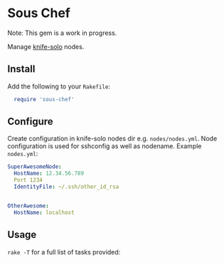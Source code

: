 # Sous Chef

Note: This gem is a work in progress.

Manage [knife-solo](http://matschaffer.github.com/knife-solo/) nodes.

## Install

Add the following to your `Rakefile`:

```ruby
  require 'sous-chef'
```

## Configure

Create configuration in knife-solo nodes dir e.g. `nodes/nodes.yml`. Node
configuration is used for sshconfig as well as nodename. Example `nodes.yml`:

```yaml
SuperAwesomeNode:
  HostName: 12.34.56.789
  Port 1234
  IdentityFile: ~/.ssh/other_id_rsa


OtherAwesome:
  HostName: localhost
```

## Usage

`rake -T` for a full list of tasks provided:

